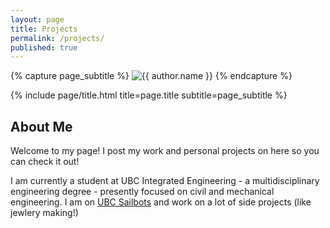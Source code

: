 ```yaml
---
layout: page
title: Projects
permalink: /projects/
published: true
---
```


<div class="page" markdown="1">

{% capture page_subtitle %}
<img
    class="me"
    alt="{{ author.name }}"
    src="{{ site.author.photo | relative_url }}"
    srcset="{{ site.author.photo2x | relative_url }} 2x"
/>
{% endcapture %}

{% include page/title.html title=page.title subtitle=page_subtitle %}

## About Me 

Welcome to my page! I post my work and personal projects on here so you can check it out!

I am currently a student at UBC Integrated Engineering - a multidisciplinary engineering degree - presently focused on civil and mechanical engineering.  I am on [UBC Sailbots](https://ubcsailbot.org/) and work on a lot of side projects (like jewlery making!) 

</div>
